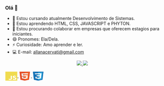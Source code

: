 ### Olá 👋

- 🔭 Estou cursando atualmente Desenvolvimento de Sistemas.
- 🌱 Estou aprendendo HTML, CSS, JAVASCRIPT e PHYTON.
- 👯 Estou procurando colaborar em empresas que oferecem estagios para iniciantes. 
- 😄 Pronomes: Ela/Dela.
- ⚡ Curiosidade: Amo aprender e ler.
- 💻 E-mail: allanacervati@gmail.com

<div align="center">
  <a href="https://github.com/Allana Cervati">
  <img height="180em" src="https://github-readme-stats.vercel.app/api?username=Allana Cervati&show_icons=true&theme=dracula&include_all_commits=true&count_private=true"/>
  <img height="180em" src="https://github-readme-stats.vercel.app/api/top-langs/?username=Allana Cervati&layout=compact&langs_count=7&theme=dracula"/>
</div>
  
<div style="display: inline_block"><br>
  <img align="center" alt="Rafa-Js" height="30" width="40" src="https://raw.githubusercontent.com/devicons/devicon/master/icons/javascript/javascript-plain.svg">
  <img align="center" alt="Rafa-HTML" height="30" width="40" src="https://raw.githubusercontent.com/devicons/devicon/master/icons/html5/html5-original.svg">
  <img align="center" alt="Rafa-CSS" height="30" width="40" src="https://raw.githubusercontent.com/devicons/devicon/master/icons/css3/css3-original.svg">

</div>
